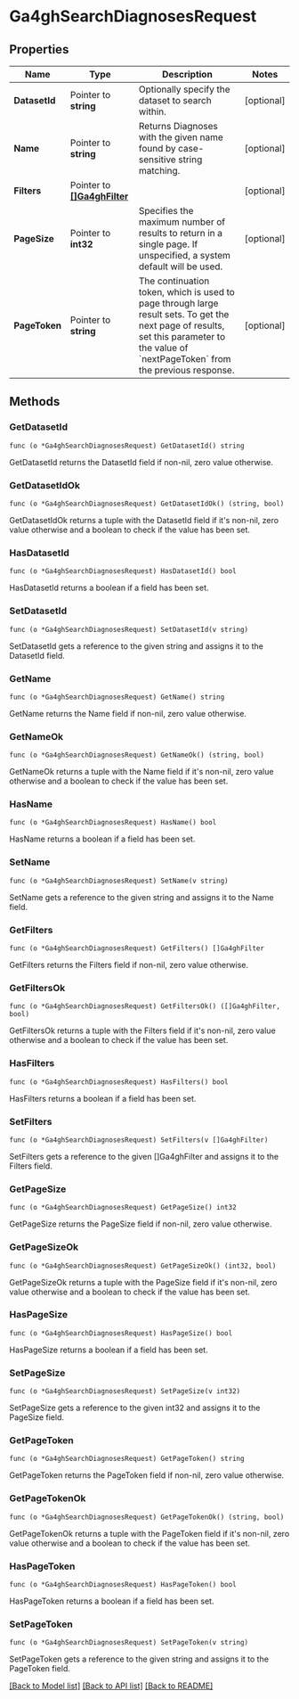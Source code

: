 # Ga4ghSearchDiagnosesRequest

## Properties

Name | Type | Description | Notes
------------ | ------------- | ------------- | -------------
**DatasetId** | Pointer to **string** | Optionally specify the dataset to search within. | [optional] 
**Name** | Pointer to **string** | Returns Diagnoses with the given name found by case-sensitive string matching. | [optional] 
**Filters** | Pointer to [**[]Ga4ghFilter**](ga4ghFilter.md) |  | [optional] 
**PageSize** | Pointer to **int32** | Specifies the maximum number of results to return in a single page. If unspecified, a system default will be used. | [optional] 
**PageToken** | Pointer to **string** | The continuation token, which is used to page through large result sets. To get the next page of results, set this parameter to the value of &#x60;nextPageToken&#x60; from the previous response. | [optional] 

## Methods

### GetDatasetId

`func (o *Ga4ghSearchDiagnosesRequest) GetDatasetId() string`

GetDatasetId returns the DatasetId field if non-nil, zero value otherwise.

### GetDatasetIdOk

`func (o *Ga4ghSearchDiagnosesRequest) GetDatasetIdOk() (string, bool)`

GetDatasetIdOk returns a tuple with the DatasetId field if it's non-nil, zero value otherwise
and a boolean to check if the value has been set.

### HasDatasetId

`func (o *Ga4ghSearchDiagnosesRequest) HasDatasetId() bool`

HasDatasetId returns a boolean if a field has been set.

### SetDatasetId

`func (o *Ga4ghSearchDiagnosesRequest) SetDatasetId(v string)`

SetDatasetId gets a reference to the given string and assigns it to the DatasetId field.

### GetName

`func (o *Ga4ghSearchDiagnosesRequest) GetName() string`

GetName returns the Name field if non-nil, zero value otherwise.

### GetNameOk

`func (o *Ga4ghSearchDiagnosesRequest) GetNameOk() (string, bool)`

GetNameOk returns a tuple with the Name field if it's non-nil, zero value otherwise
and a boolean to check if the value has been set.

### HasName

`func (o *Ga4ghSearchDiagnosesRequest) HasName() bool`

HasName returns a boolean if a field has been set.

### SetName

`func (o *Ga4ghSearchDiagnosesRequest) SetName(v string)`

SetName gets a reference to the given string and assigns it to the Name field.

### GetFilters

`func (o *Ga4ghSearchDiagnosesRequest) GetFilters() []Ga4ghFilter`

GetFilters returns the Filters field if non-nil, zero value otherwise.

### GetFiltersOk

`func (o *Ga4ghSearchDiagnosesRequest) GetFiltersOk() ([]Ga4ghFilter, bool)`

GetFiltersOk returns a tuple with the Filters field if it's non-nil, zero value otherwise
and a boolean to check if the value has been set.

### HasFilters

`func (o *Ga4ghSearchDiagnosesRequest) HasFilters() bool`

HasFilters returns a boolean if a field has been set.

### SetFilters

`func (o *Ga4ghSearchDiagnosesRequest) SetFilters(v []Ga4ghFilter)`

SetFilters gets a reference to the given []Ga4ghFilter and assigns it to the Filters field.

### GetPageSize

`func (o *Ga4ghSearchDiagnosesRequest) GetPageSize() int32`

GetPageSize returns the PageSize field if non-nil, zero value otherwise.

### GetPageSizeOk

`func (o *Ga4ghSearchDiagnosesRequest) GetPageSizeOk() (int32, bool)`

GetPageSizeOk returns a tuple with the PageSize field if it's non-nil, zero value otherwise
and a boolean to check if the value has been set.

### HasPageSize

`func (o *Ga4ghSearchDiagnosesRequest) HasPageSize() bool`

HasPageSize returns a boolean if a field has been set.

### SetPageSize

`func (o *Ga4ghSearchDiagnosesRequest) SetPageSize(v int32)`

SetPageSize gets a reference to the given int32 and assigns it to the PageSize field.

### GetPageToken

`func (o *Ga4ghSearchDiagnosesRequest) GetPageToken() string`

GetPageToken returns the PageToken field if non-nil, zero value otherwise.

### GetPageTokenOk

`func (o *Ga4ghSearchDiagnosesRequest) GetPageTokenOk() (string, bool)`

GetPageTokenOk returns a tuple with the PageToken field if it's non-nil, zero value otherwise
and a boolean to check if the value has been set.

### HasPageToken

`func (o *Ga4ghSearchDiagnosesRequest) HasPageToken() bool`

HasPageToken returns a boolean if a field has been set.

### SetPageToken

`func (o *Ga4ghSearchDiagnosesRequest) SetPageToken(v string)`

SetPageToken gets a reference to the given string and assigns it to the PageToken field.


[[Back to Model list]](../README.md#documentation-for-models) [[Back to API list]](../README.md#documentation-for-api-endpoints) [[Back to README]](../README.md)


